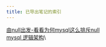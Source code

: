 ```yaml
---
title: 已导出笔记的索引
---
```


[由null出发-看看为何mysql这么排斥null](%E7%94%B1null%E5%87%BA%E5%8F%91-%E7%9C%8B%E7%9C%8B%E4%B8%BA%E4%BD%95mysql%E8%BF%99%E4%B9%88%E6%8E%92%E6%96%A5null.html)\
[mysql 逻辑架构](mysql%20%E9%80%BB%E8%BE%91%E6%9E%B6%E6%9E%84.html)\
